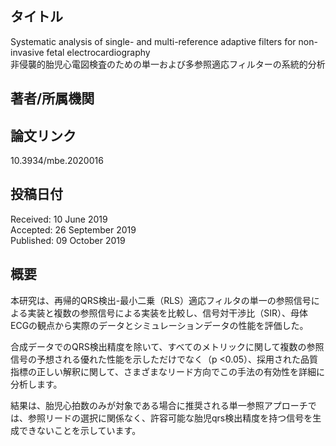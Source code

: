 ## タイトル
Systematic analysis of single- and multi-reference adaptive filters for non-invasive fetal electrocardiography  
非侵襲的胎児心電図検査のための単一および多参照適応フィルターの系統的分析

## 著者/所属機関

## 論文リンク
10.3934/mbe.2020016

## 投稿日付
Received: 10 June 2019  
Accepted: 26 September 2019  
Published: 09 October 2019

## 概要
本研究は、再帰的QRS検出-最小二乗（RLS）適応フィルタの単一の参照信号による実装と複数の参照信号による実装を比較し、信号対干渉比（SIR）、母体ECGの観点から実際のデータとシミュレーションデータの性能を評価した。  
  
合成データでのQRS検出精度を除いて、すべてのメトリックに関して複数の参照信号の予想される優れた性能を示しただけでなく（p <0.05）、採用された品質指標の正しい解釈に関して、さまざまなリード方向でこの手法の有効性を詳細に分析します。  
  
結果は、胎児心拍数のみが対象である場合に推奨される単一参照アプローチでは、参照リードの選択に関係なく、許容可能な胎児qrs検出精度を持つ信号を生成できないことを示しています。
